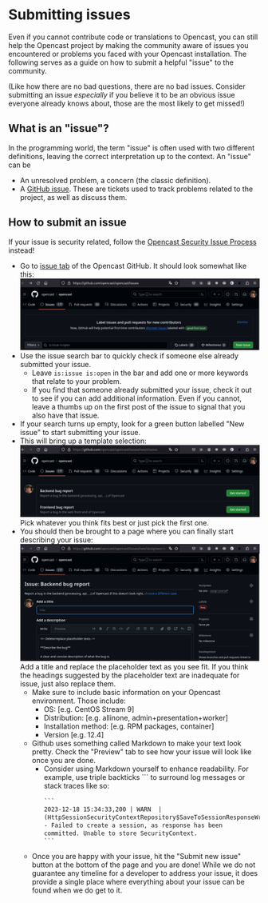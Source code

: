 # Submitting issues

Even if you cannot contribute code or translations to Opencast, you can still help the Opencast project by making the
community aware of issues you encountered or problems you faced with your Opencast installation. The following serves
as a guide on how to submit a helpful "issue" to the community.

(Like how there are no bad questions, there are no bad issues. Consider submitting an issue *especially* if you believe
it to be an obvious issue everyone already knows about, those are the most likely to get missed!)

## What is an "issue"?

In the programming world, the term "issue" is often used with two different definitions, leaving the correct
interpretation up to the context. An "issue" can be

- An unresolved problem, a concern (the classic definition).
- A [GitHub issue](https://docs.github.com/en/issues/tracking-your-work-with-issues/about-issues). These are tickets
  used to track problems related to the project, as well as discuss them.

## How to submit an issue

If your issue is security related, follow the [Opencast Security Issue Process](security.md) instead!

- Go to [issue tab](https://github.com/opencast/opencast/issues) of the Opencast GitHub. It should look somewhat like
  this: ![issue page](issue_page.png)
- Use the issue search bar to quickly check if someone else already submitted your issue.
  - Leave `is:issue is:open` in the bar and add one or more keywords that relate to your problem.
  - If you find that someone already submitted your issue, check it out to see if you can add additional information.
    Even if you cannot, leave a thumbs up on the first post of the issue to signal that you also have that issue.
- If your search turns up empty, look for a green button labelled "New issue" to start submitting your issue.
- This will bring up a template selection:
  ![templates](template.png)
  Pick whatever you think fits best or just pick the first one.
- You should then be brought to a page where you can finally start describing your issue:
  ![bug_report](bug_report.png)
  Add a title and replace the placeholder text as you see fit. If you think the headings suggested by the placeholder
  text are inadequate for issue, just also replace them.
  - Make sure to include basic information on your Opencast environment. Those include:
    - OS: [e.g. CentOS Stream 9]
    - Distribution: [e.g. allinone, admin+presentation+worker]
    - Installation method: [e.g. RPM packages, container]
    - Version [e.g. 12.4]
  - Github uses something called Markdown to make your text look pretty. Check the "Preview" tab to see how your
    issue will look like once you are done.
    - Consider using Markdown yourself to enhance readability. For example, use triple backticks \`\`\` to surround
      log messages or stack traces like so:
      ````
      ```
      2023-12-18 15:34:33,200 | WARN  | (HttpSessionSecurityContextRepository$SaveToSessionResponseWrapper:343) - Failed to create a session, as response has been committed. Unable to store SecurityContext.
      ```
      ````
  - Once you are happy with your issue, hit the "Submit new issue" button at the bottom of the page and you are done!  While we do not guarantee any timeline for a developer to address your issue, it does provide a single place where everything about your issue can be found when we do get to it.